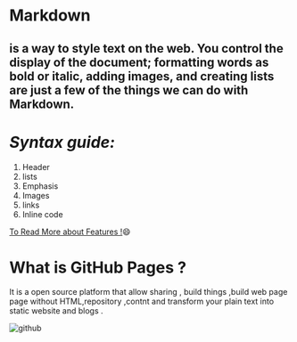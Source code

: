 # Markdown

 ## is a way to style text on the web. You control the display of the document; formatting words as bold or italic, adding images, and creating lists are just a few of the things we can do with Markdown.
 
 # _Syntax guide:_
 
1.  Header
1. lists 
1. Emphasis
1. Images
1. links 
1. Inline code

 
[To Read  More about Features  !](https://guides.github.com/features/mastering-markdown/):smile:

# __What is GitHub Pages ?__
It is a open source platform that allow sharing , build things ,build web page page without HTML,repository ,contnt and transform your plain text into static website and blogs .

![github](https://1000logos.net/wp-content/uploads/2018/11/GitHub-logo.png)

